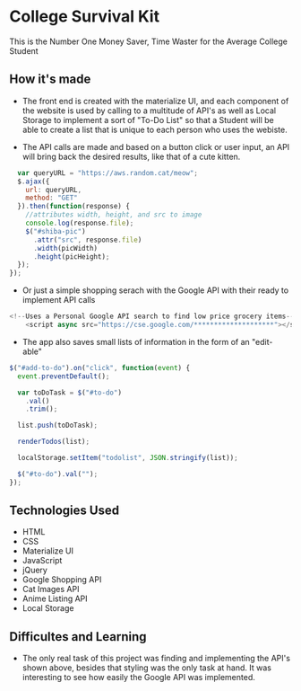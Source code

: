 # College Survival Kit

This is the Number One Money Saver, Time Waster for the Average College Student

## How it's made

- The front end is created with the materialize UI, and each component of the website is used by calling to a multitude of API's as well as Local Storage to implement a sort of "To-Do List" so that a Student will be able to create a list that is unique to each person who uses the webiste.

- The API calls are made and based on a button click or user input, an API will bring back the desired results, like that of a cute kitten.

```javascript
  var queryURL = "https://aws.random.cat/meow";
  $.ajax({
    url: queryURL,
    method: "GET"
  }).then(function(response) {
    //attributes width, height, and src to image
    console.log(response.file);
    $("#shiba-pic")
      .attr("src", response.file)
      .width(picWidth)
      .height(picHeight);
  });
});
```

- Or just a simple shopping serach with the Google API with their ready to implement API calls

```javascript
<!--Uses a Personal Google API search to find low price grocery items-->
    <script async src="https://cse.google.com/********************"></script>
```

- The app also saves small lists of information in the form of an "edit-able"

```javascript
$("#add-to-do").on("click", function(event) {
  event.preventDefault();

  var toDoTask = $("#to-do")
    .val()
    .trim();

  list.push(toDoTask);

  renderTodos(list);

  localStorage.setItem("todolist", JSON.stringify(list));

  $("#to-do").val("");
});
```

## Technologies Used

- HTML
- CSS
- Materialize UI
- JavaScript
- jQuery
- Google Shopping API
- Cat Images API
- Anime Listing API
- Local Storage

## Difficultes and Learning

- The only real task of this project was finding and implementing the API's shown above, besides that styling was the only task at hand. It was interesting to see how easily the Google API was implemented.
